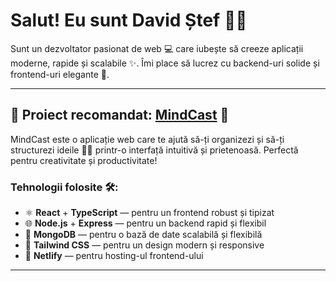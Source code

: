 # Salut! Eu sunt David Ștef 👋🚀

Sunt un dezvoltator pasionat de web 💻 care iubește să creeze aplicații moderne, rapide și scalabile ✨. Îmi place să lucrez cu backend-uri solide și frontend-uri elegante 🎯.

---

## 🌟 Proiect recomandat: [MindCast](https://mindcast.netlify.app) 🌟

MindCast este o aplicație web care te ajută să-ți organizezi și să-ți structurezi ideile 🧠💡 printr-o interfață intuitivă și prietenoasă. Perfectă pentru creativitate și productivitate!

### Tehnologii folosite 🛠️:

- ⚛️ **React** + **TypeScript** — pentru un frontend robust și tipizat  
- 🌐 **Node.js** + **Express** — pentru un backend rapid și flexibil  
- 🍃 **MongoDB** — pentru o bază de date scalabilă și flexibilă  
- 🎨 **Tailwind CSS** — pentru un design modern și responsive  
- 🚀 **Netlify** — pentru hosting-ul frontend-ului  

---
